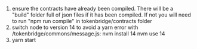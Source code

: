 1. ensure the contracts have already been compiled. There will be a "build" folder full of json files if it has been compiled. 
If not you will need to run "npm run compile" in tokenbridge/contracts folder
2. switch node to version 14 to avoid a yarn error with /tokenbridge/commons/message.js: 
nvm install 14 
nvm use 14
3. yarn start 
